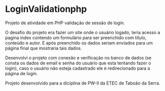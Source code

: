 # LoginValidationphp
Projeto de atividade em PHP validação de sessão de login.

O desafio do projeto era fazer um site onde o usuário logado, teria acesso a pagina index contendo um formulário  para ser preenchido com título, conteúdo e autor.
E após preenchido os dados seriam enviados para um página final que mostraria tais dados.

Desenvolvi o projeto com conexão e verificação no banco de dados (se consta os dados de email e senha do usuário que esta tentando fazer o login), caso o usuário não esteja cadastrado ele é redirecionado para a página de login.

Projeto desenvolvido para a diciplina de PW-II da ETEC de Taboão da Serra.
